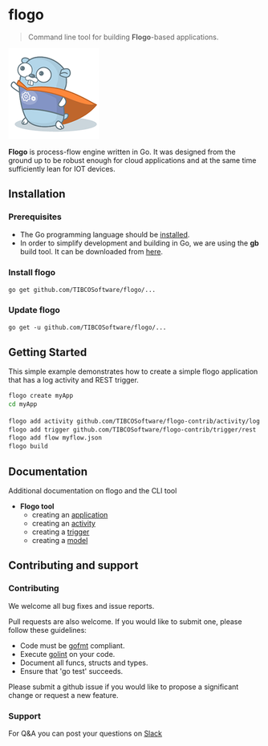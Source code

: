 # flogo
> Command line tool for building **Flogo**-based applications.

![Flogo icon](floyd.png)

**Flogo** is process-flow engine written in Go. It was designed from the ground up to be robust enough for cloud applications and at the same time sufficiently lean for IOT devices.


## Installation
### Prerequisites
* The Go programming language should be [installed](https://golang.org/doc/install).
* In order to simplify development and building in Go, we are using the **gb** build tool.  It can be downloaded from [here](https://getgb.io).  

### Install flogo
    go get github.com/TIBCOSoftware/flogo/...

### Update flogo
    go get -u github.com/TIBCOSoftware/flogo/...
    
## Getting Started
This simple example demonstrates how to create a simple flogo application that has a log activity and REST trigger.

```bash
flogo create myApp
cd myApp

flogo add activity github.com/TIBCOSoftware/flogo-contrib/activity/log
flogo add trigger github.com/TIBCOSoftware/flogo-contrib/trigger/rest
flogo add flow myflow.json
flogo build
```

## Documentation
Additional documentation on flogo and the CLI tool

  - **Flogo tool**
    - creating an [application](docs/app.md)
    - creating an [activity](docs/activity.md)
    - creating a [trigger](docs/trigger.md)
    - creating a [model](docs/model.md)

## Contributing and support

### Contributing

We welcome all bug fixes and issue reports.

Pull requests are also welcome. If you would like to submit one, please follow these guidelines:

* Code must be [gofmt](https://golang.org/cmd/gofmt/) compliant.
* Execute [golint](https://github.com/golang/lint) on your code.
* Document all funcs, structs and types.
* Ensure that 'go test' succeeds.


Please submit a github issue if you would like to propose a significant change or request a new feature.

### Support
For Q&A you can post your questions on [Slack](https://tibco-cloud.slack.com/messages/flogo-general/)
